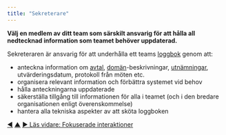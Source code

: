 ```yaml
---
title: "Sekreterare"
---
```



<strong>Välj en medlem av ditt team som särskilt ansvarig för att hålla all nedtecknad information som teamet behöver uppdaterad.</strong>

Sekreteraren är ansvarig för att underhålla ett teams <a href="#" class="tooltip" title="Loggbok: Ett (digitalt) system för att lagra all information som är relevant för att driva en organisation.">loggbok</a> genom att:

- anteckna information om <a href="#" class="tooltip" title="Överenskommelse: En överenskommen inriktning, process, förhållningssätt eller policy som skapats för att vägleda värdeflödet.">avtal</a>, <a href="#" class="tooltip" title="Domän: Ett tydligt avskiljt område av inflytande, aktivitet och beslutsfattande inom en organisation.">domän</a>-beskrivningar, [utnämningar](role-selection.html), utvärderingsdatum, protokoll från möten etc.
- organisera relevant information och förbättra systemet vid behov
- hålla anteckningarna uppdaterade
- säkerställa tillgång till informationen för alla i teamet (och i den bredare organisationen enligt överenskommelse)
- hantera alla tekniska aspekter av att sköta loggboken

<div class="bottom-nav">
<a href="logbook.html" title="Tillbaka till: Loggbok">◀</a> <a href="defining-agreements.html" title="Upp: Definiera överenskommelser">▲</a> <a href="focused-interactions.html" title="Läs vidare: Fokuserade interaktioner">▶ Läs vidare: Fokuserade interaktioner</a>
</div>


<script type="text/javascript">
Mousetrap.bind('g n', function() {
    window.location.href = 'focused-interactions.html';
    return false;
});
</script>

